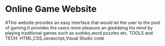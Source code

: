 # Online Game Website
#This website provides an easy interface that would let the user to the pool of gaming.It provides the users more pleasure an gladdeing his mind by playing traditional games such as sudoko,word puzzles etc.
TOOLS and TECH: HTML,CSS,Javascript,Visual Studio code
